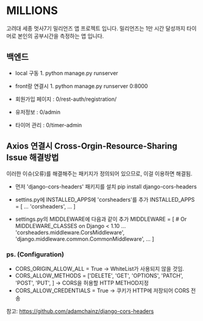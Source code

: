 # MILLIONS

고려대 세종 멋사7기 밀리언즈 앱 프로젝트 입니다.
밀리언즈는 1만 시간 달성까지 타이머로 본인의 공부시간을 측정하는 앱 입니다.

## 백엔드

   - local 구동
    1. python manage.py runserver 
   - front랑 연결시
    1. python manage.py runserver 0:8000
   
   - 회원가입 페이지 : 0/rest-auth/registration/
   - 유저정보 : 0/admin
   - 타이머 관리 : 0/timer-admin


## Axios 연결시 Cross-Orgin-Resource-Sharing Issue 해결방법
이러한 이슈(오류)를 해결해주는 패키지가 정의되어 있으므로, 이걸 이용하면 해결됨.

* 먼저 'django-cors-headers' 패키지를 설치
pip install django-cors-headers


* settins.py에 INSTALLED_APPS에 'corsheaders'를 추가
INSTALLED_APPS = [
    ...
    'corsheaders',
    ...
]

* settings.py의 MIDDLEWARE에 다음과 같이 추가
MIDDLEWARE = [  # Or MIDDLEWARE_CLASSES on Django < 1.10
    ...
    'corsheaders.middleware.CorsMiddleware',
    'django.middleware.common.CommonMiddleware',
    ...
]

### ps. (Configuration) 
- CORS_ORIGIN_ALLOW_ALL = True -> WhiteList가 사용되지 않을 것임.
- CORS_ALLOW_METHODS = ['DELETE', 'GET', 'OPTIONS', 'PATCH', 'POST', 'PUT', ] -> CORS을 허용할 HTTP METHOD지정
- CORS_ALLOW_CREDENTIALS = True -> 쿠키가 HTTP에 저장되어 CORS 전송

참고: https://github.com/adamchainz/django-cors-headers